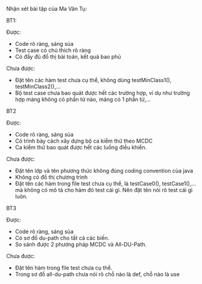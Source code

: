 Nhận xét bài tập của Ma Văn Tụ:

BT1: 

Được:
- Code rõ ràng, sáng sủa
- Test case có chú thích rõ ràng
- Có đầy đủ đồ thị bài toán, kết quả bao phủ

Chưa được:
- Đặt tên các hàm test chưa cụ thể, không dùng testMinClass1(), testMinClass2(),...
- Bộ test case chưa bao quát được hết các trường hợp, ví dụ như trường hợp mảng không có phần tử nào, mảng có 1 phần tử,...

BT2

Được:
- Code rõ ràng, sáng sủa
- Có trình bày cách xây dựng bộ ca kiểm thử theo MCDC
- Ca kiểm thử bao quát được hết các luồng điều khiển.

Chưa được:
- Đặt tên lớp và tên phương thức không đúng coding convention của java
- Không có đồ thị chương trình
- Đặt tên các hàm trong file test chưa cụ thể, là testCase0(), testCase1(),... mà không có mô tả cho hàm đó test cái gì. Nên đặt tên nói rõ test cái gì luôn.

BT3

Được:
- Code rõ ràng, sáng sủa
- Có sơ đồ du-path cho tất cả các biến.
- So sánh được 2 phương pháp MCDC và All-DU-Path.

Chưa được:
- Đặt tên hàm trong file test chưa cụ thể.
- Trong sơ đồ all-du-path chưa nói rõ chỗ nào là def, chỗ nào là use
